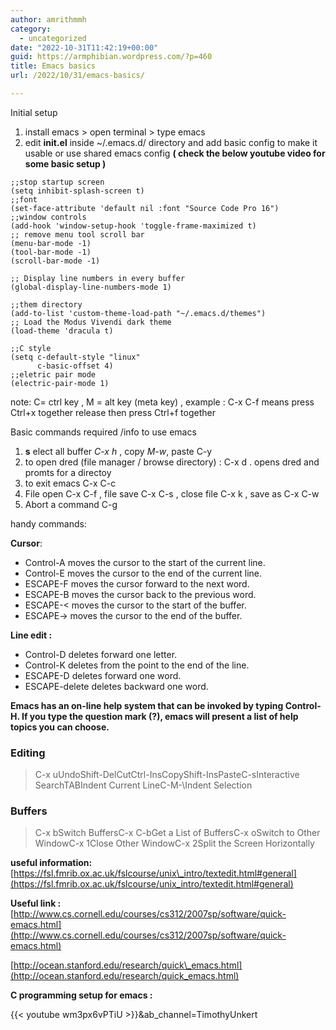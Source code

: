 ```yaml
---
author: amrithmmh
category:
  - uncategorized
date: "2022-10-31T11:42:19+00:00"
guid: https://armphibian.wordpress.com/?p=460
title: Emacs basics
url: /2022/10/31/emacs-basics/

---
```

Initial setup

1. install emacs > open terminal > type emacs
1. edit **init.el** inside ~/.emacs.d/ directory and add basic config to make it usable or use shared emacs config **( check the below youtube video for some basic setup )**

```
;;stop startup screen
(setq inhibit-splash-screen t)
;;font
(set-face-attribute 'default nil :font "Source Code Pro 16")
;;window controls
(add-hook 'window-setup-hook 'toggle-frame-maximized t)
;; remove menu tool scroll bar
(menu-bar-mode -1)
(tool-bar-mode -1)
(scroll-bar-mode -1)

;; Display line numbers in every buffer
(global-display-line-numbers-mode 1)

;;them directory
(add-to-list 'custom-theme-load-path "~/.emacs.d/themes")
;; Load the Modus Vivendi dark theme
(load-theme 'dracula t)

;;C style
(setq c-default-style "linux"
      c-basic-offset 4)
;;eletric pair mode
(electric-pair-mode 1)

```

note: C= ctrl key , M = alt key (meta key) , example : C-x C-f means press Ctrl+x together release then press Ctrl+f together

Basic commands required /info to use emacs

1. **s** elect all buffer _C-x h_ , copy _M-w_, paste C-y
1. to open dred (file manager / browse directory) : C-x d . opens dred and promts for a directoy
1. to exit emacs C-x C-c
1. File open C-x C-f , file save C-x C-s , close file C-x k , save as C-x C-w
1. Abort a command C-g

handy commands:

**Cursor**:

- Control-A moves the cursor to the start of the current line.
- Control-E moves the cursor to the end of the current line.
- ESCAPE-F moves the cursor forward to the next word.
- ESCAPE-B moves the cursor back to the previous word.
- ESCAPE-< moves the cursor to the start of the buffer.
- ESCAPE-> moves the cursor to the end of the buffer.

**Line edit :**

- Control-D deletes forward one letter.
- Control-K deletes from the point to the end of the line.
- ESCAPE-D deletes forward one word.
- ESCAPE-delete deletes backward one word.

**Emacs has an on-line help system that can be invoked by typing Control-H. If you type the question mark (?), emacs will present a list of help topics you can choose.**

### Editing

> C-x uUndoShift-DelCutCtrl-InsCopyShift-InsPasteC-sInteractive SearchTABIndent Current LineC-M-\Indent Selection

### Buffers

> C-x bSwitch BuffersC-x C-bGet a List of BuffersC-x oSwitch to Other WindowC-x 1Close Other WindowC-x 2Split the Screen Horizontally

**useful information:** [https://fsl.fmrib.ox.ac.uk/fslcourse/unix\_intro/textedit.html#general](https://fsl.fmrib.ox.ac.uk/fslcourse/unix_intro/textedit.html#general)

**Useful link :** [http://www.cs.cornell.edu/courses/cs312/2007sp/software/quick-emacs.html](http://www.cs.cornell.edu/courses/cs312/2007sp/software/quick-emacs.html)

[http://ocean.stanford.edu/research/quick\_emacs.html](http://ocean.stanford.edu/research/quick_emacs.html)

**C programming setup for emacs :**

{{< youtube wm3px6vPTiU >}}&ab\_channel=TimothyUnkert
